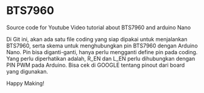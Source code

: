 # BTS7960
Source code for Youtube Video tutorial about BTS7960 and arduino Nano

Di Git ini, akan ada satu file coding yang siap dipakai untuk menjalankan BTS7960, serta skema untuk menghubungkan pin BTS7960 dengan Arduino Nano. Pin bisa diganti-ganti, hanya perlu mengganti define pin pada coding. Yang perlu diperhatikan adalah, R_EN dan L_EN perlu dihubungkan dengan PIN PWM pada Arduino. Bisa cek di GOOGLE tentang pinout dari board yang digunakan. 

Happy Making!
